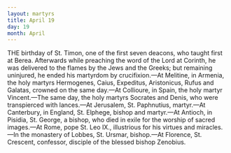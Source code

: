 ```yaml
---
layout: martyrs
title: April 19
day: 19
month: April
---
```

THE birthday of St. Timon, one of the first seven
deacons, who taught first at Berea. Afterwards
while preaching the word of the Lord at Corinth,
he was delivered to the flames by the Jews and the
Greeks; but remaining uninjured, he ended his martyrdom by crucifixion.&mdash;At Melitine, in Armenia, the
holy martyrs Hermogenes, Caius, Expeditus, Aristonicus, Rufus and Galatas, crowned on the same
day.&mdash;At Collioure, in Spain, the holy martyr Vincent.&mdash;The same day, the holy martyrs Socrates and
Denis, who were transpierced with lances.&mdash;At Jerusalem, St. Paphnutius, martyr.&mdash;At Canterbury, in
England, St. Elphege, bishop and martyr.&mdash;At Antioch, in Pisidia, St. George, a bishop, who died in
exile for the worship of sacred images.&mdash;At Rome,
pope St. Leo IX., illustrious for his virtues and
miracles.&mdash;In the monastery of Lobbes, St. Ursmar,
bishop.&mdash;At Florence, St. Crescent, confessor, disciple of the blessed bishop Zenobius.


